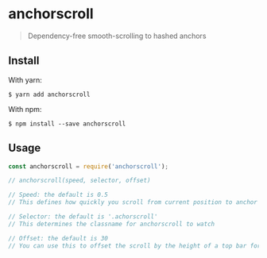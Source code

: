 # anchorscroll

> Dependency-free smooth-scrolling to hashed anchors


## Install

With yarn:
```
$ yarn add anchorscroll
```

With npm:
```
$ npm install --save anchorscroll
```

## Usage

```js
const anchorscroll = require('anchorscroll');

// anchorscroll(speed, selector, offset)

// Speed: the default is 0.5
// This defines how quickly you scroll from current position to anchor

// Selector: the default is '.achorscroll'
// This determines the classname for anchorscroll to watch

// Offset: the default is 30
// You can use this to offset the scroll by the height of a top bar for example

```
